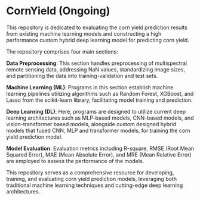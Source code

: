 # CornYield (Ongoing)

This repository is dedicated to evaluating the corn yield prediction results from existing machine learning models and constructing a high performance custom hybrid deep learning model for predicting corn yield.


The repository comprises four main sections:

**Data Preprocessing**: This section handles preprocessing of multispectral remote sensing data, addressing NaN values, standardizing image sizes, and partitioning the data into training-validation and test sets.

**Machine Learning (ML)**: Programs in this section establish machine learning pipelines utilizing algorithms such as Random Forest, XGBoost, and Lasso from the scikit-learn library, facilitating model training and prediction.

**Deep Learning (DL)**: Here, programs are designed to utilize current deep learning architectures such as MLP-based models, CNN-based models, and vision-transformer based models, alongside custom designed hybrid models that fused CNN, MLP and transformer models, for training the corn yield prediction model.

**Model Evaluation**: Evaluation metrics including R-square, RMSE (Root Mean Squared Error), MAE (Mean Absolute Error), and MRE (Mean Relative Error) are employed to assess the performance of the models.

This repository serves as a comprehensive resource for developing, training, and evaluating corn yield prediction models, leveraging both traditional machine learning techniques and cutting-edge deep learning architectures.

